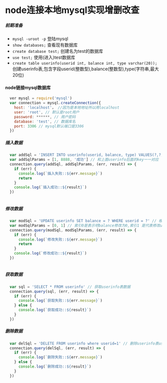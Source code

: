 # node连接本地mysql实现增删改查


##### 前期准备
* `mysql -uroot -p` 登陆mysql
* `show databases;` 查看现有数据库
* `create database test;` 创建名为test的数据库
* `use test;` 使用(进入)test数据库
* `create table userinfo(userid int, balance int, type varchar(20));` 创建userinfo表,包含字段userid(整数型),balance(整数型),type(字符串,最大20位)


#### node链接mysql数据库
``` javascript
  ver mysql = require('mysql')
  var connection = mysql.createConnection({
    host: 'localhost'， //因为是本地地址所以用localhost
    user: 'root', // 默认是root用户
    password: ******, // 用户密码
    database: 'test', // 数据库名
    port: 3306 // mysql默认端口是3306
  })
```

##### 插入数据

``` javascript
  var addSql = 'INSERT INTO userinfo(userid, balance, type) VALUES(?,?,?)' // userinfo为表名
  var addSqlParams = [1, 8888, '成功'] // 和上面userinfo后面的key一一对应
  connection.query(addSql, addSqlParams, (err, result) => {
    if (err) {
      console.log(`插入失败::${err.message}`)
      return
    }
    console.log(`插入成功::${result}`)
  })
  
```

##### 修改数据

``` javascript
  var modSql = 'UPDATE userinfo SET balance = ? WHERE userid = ?' // 根据userinfo表的userid值去更新对应的userid值
  var modSqlParams = [0, 1] // 索引0是表示吧balance修改为0,索引1 是代表修改userid为1的balance值
  connection.query(modSql, modSqlParams, (err, result) => {
    if (err) {
      console.log(`修改失败::${err.message}`)
      return
    }
    console.log(`修改成功::${result}`)
  })
  
```


##### 获取数据

``` javascript
  var sql = 'SELECT * FROM userinfo' // 获取userinfo表数据
  connection.query(sql, (err, result) => {
    if (err) {
      console.log(`获取失败::${err.message}`)
    } else {
      console.log(`获取成功::${result}`)
    }
  })
```


##### 删除数据

``` javascript
  var delSql = 'DELETE FROM userinfo where userid=1' // 删除userinfo表userid为1的数据
  connection.query(delSql, (err, result) => {
    if (err) {
      console.log(`删除失败::${err.message}`)
    } else {
      console.log(`删除成功::${result}`)
    }
  })
```



